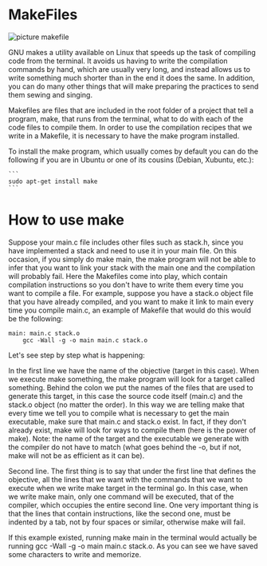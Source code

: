 # MakeFiles

![picture makefile](https://www.it.uc3m.es/~pedmume/asignaturas/2005/LAO/Lab2/index.1.gif)


GNU makes a utility available on Linux that speeds up the task of compiling code from the terminal. It avoids us having to write the compilation commands by hand, which are usually very long, and instead allows us to write something much shorter than in the end it does the same. In addition, you can do many other things that will make preparing the practices to send them sewing and singing.


Makefiles are files that are included in the root folder of a project that tell a program, make, that runs from the terminal, what to do with each of the code files to compile them. In order to use the compilation recipes that we write in a Makefile, it is necessary to have the make program installed.


To install the make program, which usually comes by default you can do the following if you are in Ubuntu or one of its cousins (Debian, Xubuntu, etc.):

	```
	sudo apt-get install make
	```

# How to use make

Suppose your main.c file includes other files such as stack.h, since you have implemented a stack and need to use it in your main file. On this occasion, if you simply do make main, the make program will not be able to infer that you want to link your stack with the main one and the compilation will probably fail. Here the Makefiles come into play, which contain compilation instructions so you don't have to write them every time you want to compile a file. For example, suppose you have a stack.o object file that you have already compiled, and you want to make it link to main every time you compile main.c, an example of Makefile that would do this would be the following:

```
main: main.c stack.o
	gcc -Wall -g -o main main.c stack.o
```

Let's see step by step what is happening:


In the first line we have the name of the objective (target in this case). When we execute make something, the make program will look for a target called something. Behind the colon we put the names of the files that are used to generate this target, in this case the source code itself (main.c) and the stack.o object (no matter the order). In this way we are telling make that every time we tell you to compile what is necessary to get the main executable, make sure that main.c and stack.o exist. In fact, if they don't already exist, make will look for ways to compile them (here is the power of make). Note: the name of the target and the executable we generate with the compiler do not have to match (what goes behind the -o, but if not, make will not be as efficient as it can be).

Second line. The first thing is to say that under the first line that defines the objective, all the lines that we want with the commands that we want to execute when we write make target in the terminal go. In this case, when we write make main, only one command will be executed, that of the compiler, which occupies the entire second line. One very important thing is that the lines that contain instructions, like the second one, must be indented by a tab, not by four spaces or similar, otherwise make will fail.

If this example existed, running make main in the terminal would actually be running gcc -Wall -g -o main main.c stack.o. As you can see we have saved some characters to write and memorize.
